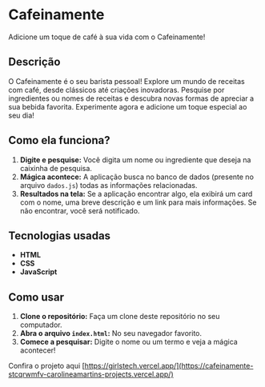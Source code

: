 # Cafeinamente
Adicione um toque de café à sua vida com o Cafeinamente!

## Descrição
O Cafeinamente é o seu barista pessoal! Explore um mundo de receitas com café, desde clássicos até criações inovadoras. Pesquise por ingredientes ou nomes de receitas e descubra novas formas de apreciar a sua bebida favorita. Experimente agora e adicione um toque especial ao seu dia!

## Como ela funciona?

1. **Digite e pesquise:** Você digita um nome ou ingrediente que deseja na caixinha de pesquisa.
2. **Mágica acontece:** A aplicação busca no banco de dados (presente no arquivo `dados.js`) todas as informações relacionadas.
3. **Resultados na tela:** Se a aplicação encontrar algo, ela exibirá um card com o nome, uma breve descrição e um link para mais informações. Se não encontrar, você será notificado.

## Tecnologias usadas

- **HTML** 
- **CSS** 
- **JavaScript** 

## Como usar

1. **Clone o repositório:** Faça um clone deste repositório no seu computador.
2. **Abra o arquivo `index.html`:** No seu navegador favorito.
3. **Comece a pesquisar:** Digite o nome ou um termo e veja a mágica acontecer!

Confira o projeto aqui [https://girlstech.vercel.app/](https://cafeinamente-stcqrwmfv-carolineamartins-projects.vercel.app/)
